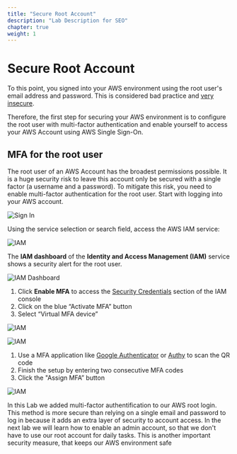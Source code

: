 ```yaml
---
title: "Secure Root Account"
description: "Lab Description for SEO"
chapter: true
weight: 1
---
```


# Secure Root Account

To this point, you signed into your AWS environment using the root user's email address and password. This is considered bad practice and [very insecure](https://docs.aws.amazon.com/IAM/latest/UserGuide/id_root-user.html).

Therefore, the first step for securing your AWS environment is to configure the root user with multi-factor authentication and enable yourself to access your AWS Account using AWS Single Sign-On.

## MFA for the root user

The root user of an AWS Account has the broadest permissions possible. It is a huge security risk to leave this account only be secured with a single factor (a username and a password). To mitigate this risk, you need to enable multi-factor authentication for the root user. Start with logging into your AWS account.

![Sign In](/screenshots/sso/aws-signin.png)

Using the service selection or search field, access the AWS IAM service:

![IAM](/screenshots/sso/aws-iam.png)

The **IAM dashboard** of the **Identity and Access Management (IAM)** service shows a security alert for the root user.

![IAM Dashboard](/screenshots/sso/aws-iam-dashboard.png)

1. Click **Enable MFA** to access the [Security Credentials](https://console.aws.amazon.com/iam/home#/security_credentials$mfa) section of the IAM console
1. Click on the blue “Activate MFA” button
1. Select “Virtual MFA device”

![IAM](/screenshots/sso/aws-mfa-button.png)

![IAM](/screenshots/sso/aws-mfa-select.png)

1. Use a MFA application like [Google Authenticator](https://en.wikipedia.org/wiki/Google_Authenticator) or [Authy](https://authy.com/) to scan the QR code
1. Finish the setup by entering two consecutive MFA codes
1. Click the "Assign MFA” button

![IAM](/screenshots/sso/aws-mfa-assign.png)

In this Lab we added multi-factor authentification to our AWS root login. This method is more secure than relying on a single email and password to log in because it adds an extra layer of security to account access. In the next lab we will learn how to enable an admin account, so that we don't have to use our root account for daily tasks. This is another important security measure, that keeps our AWS environment safe